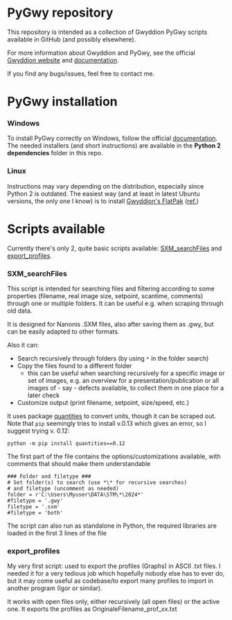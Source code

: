 # PyGwy repository

This repository is intended as a collection of Gwyddion PyGwy scripts available in GitHub (and possibly elsewhere).

For more information about Gwyddion and PyGwy, see the official [Gwyddion website](http://gwyddion.net) and [documentation](http://gwyddion.net/documentation/user-guide-en/pygwy.html).

If you find any bugs/issues, feel free to contact me.


# PyGwy installation

### Windows
To install PyGwy correctly on Windows, follow the official [documentation](http://gwyddion.net/documentation/user-guide-en/installation-ms-windows.html). The needed installers (and short instructions) are available in the **Python 2 dependencies** folder in this repo.

### Linux
Instructions may vary depending on the distribution, especially since Python 2 is outdated.
The easiest way (and at least in latest Ubuntu versions, the only one I know) is to install [Gwyddion's FlatPak](https://flathub.org/apps/net.gwyddion.Gwyddion) ([ref.](https://sourceforge.net/p/gwyddion/discussion/pygwy/thread/24a071efea/))


# Scripts available

Currently there's only 2, quite basic scripts available: [SXM_searchFiles](sxm_searchfiles) and [export_profiles](export_profiles).

### SXM_searchFiles
This script is intended for searching files and filtering according to some properties (filename, real image size, setpoint, scantime, comments) through one or multiple folders. It can be useful e.g. when scraping through old data.

It is designed for Nanonis .SXM files, also after saving them as .gwy, but can be easily adapted to other formats.

Also it can:
- Search recursively through folders (by using `*` in the folder search)
- Copy the files found to a different folder
  - this can be useful when searching recursively for a specific image or set of images, e.g. an overview for a presentation/publication or all images of - say - defects available, to collect them in one place for a later check
- Customize output (print filename, setpoint, size/speed, etc.)

It uses package [quantities](https://pypi.org/project/quantities/) to convert units, though it can be scraped out. Note that `pip` seemingly tries to install v.0.13 which gives an error, so I suggest trying v. 0.12:

`python -m pip install quantities==0.12`

The first part of the file contains the options/customizations available, with comments that should make them understandable
```
### Folder and filetype ###
# Set folder(s) to search (use *\* for recursive searches) 
# and filetype (uncomment as needed)
folder = r'C:\Users\Myuser\DATA\STM\*\2024*'
#filetype = '.gwy' 
filetype = '.sxm' 
#filetype = 'both' 
```

The script can also run as standalone in Python, the required libraries are loaded in the first 3 lines of the file

### export_profiles
My very first script: used to export the profiles (Graphs) in ASCII .txt files.
I needed it for a very tedious job which hopefully nobody else has to ever do, but it may come useful as codebase/to export many profiles to import in another program (Igor or similar).

It works with open files only, either recursively (all open files) or the active one. It exports the profiles as OriginaleFilename_prof_xx.txt
